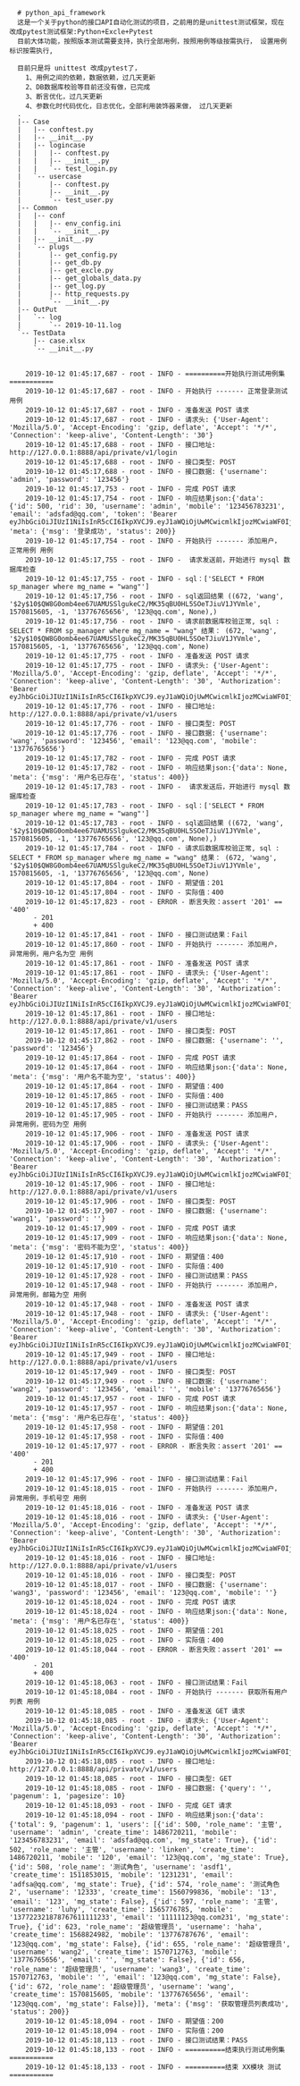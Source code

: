       # python_api_framework
      这是一个关于python的接口API自动化测试的项目，之前用的是unittest测试框架，现在改成pytest测试框架:Python+Excle+Pytest
      目前大体功能，按照版本测试需要支持，执行全部用例，按照用例等级按需执行， 设置用例标识按需执行,

      目前只是将 unittest 改成pytest了， 
        1、用例之间的依赖，数据依赖，过几天更新
        2、DB数据库校验等目前还没有做，已完成
        3、断言优化，过几天更新
        4、参数化时代码优化，日志优化，全部利用装饰器来做， 过几天更新
      .
      |-- Case
      |   |-- conftest.py
      |   |-- __init__.py
      |   |-- logincase
      |   |   |-- conftest.py
      |   |   |-- __init__.py
      |   |   `-- test_login.py
      |   `-- usercase
      |       |-- conftest.py
      |       |-- __init__.py
      |       `-- test_user.py
      |-- Common
      |   |-- conf
      |   |   |-- env_config.ini
      |   |   `-- __init__.py
      |   |-- __init__.py
      |   `-- plugs
      |       |-- get_config.py
      |       |-- get_db.py
      |       |-- get_excle.py
      |       |-- get_globals_data.py
      |       |-- get_log.py
      |       |-- http_requests.py
      |       `-- __init__.py
      |-- OutPut
      |   `-- log
      |       `-- 2019-10-11.log
      `-- TestData
          |-- case.xlsx
          `-- __init__.py


        2019-10-12 01:45:17,687 - root - INFO - ==========开始执行测试用例集===========
        2019-10-12 01:45:17,687 - root - INFO - 开始执行 ------- 正常登录测试 用例
        2019-10-12 01:45:17,687 - root - INFO - 准备发送 POST 请求
        2019-10-12 01:45:17,687 - root - INFO - 请求头: {'User-Agent': 'Mozilla/5.0', 'Accept-Encoding': 'gzip, deflate', 'Accept': '*/*', 'Connection': 'keep-alive', 'Content-Length': '30'}
        2019-10-12 01:45:17,688 - root - INFO - 接口地址: http://127.0.0.1:8888/api/private/v1/login
        2019-10-12 01:45:17,688 - root - INFO - 接口类型: POST
        2019-10-12 01:45:17,688 - root - INFO - 接口数据: {'username': 'admin', 'password': '123456'}
        2019-10-12 01:45:17,753 - root - INFO - 完成 POST 请求
        2019-10-12 01:45:17,754 - root - INFO - 响应结果json:{'data': {'id': 500, 'rid': 30, 'username': 'admin', 'mobile': '123456783231', 'email': 'adsfad@qq.com', 'token': 'Bearer eyJhbGciOiJIUzI1NiIsInR5cCI6IkpXVCJ9.eyJ1aWQiOjUwMCwicmlkIjozMCwiaWF0IjoxNTcwODE1OTE3LCJleHAiOjE1NzA5MDIzMTh9.GrwL3_RbcSRbUkLfIZ_Il64_MCmdBEqPesIVLuQDog8'}, 'meta': {'msg': '登录成功', 'status': 200}}
        2019-10-12 01:45:17,754 - root - INFO - 开始执行 ------- 添加用户， 正常用例 用例
        2019-10-12 01:45:17,755 - root - INFO -  请求发送前，开始进行 mysql 数据库检查
        2019-10-12 01:45:17,755 - root - INFO - sql：['SELECT * FROM sp_manager where mg_name = "wang"']
        2019-10-12 01:45:17,756 - root - INFO - sql返回结果 ((672, 'wang', '$2y$10$QW8G0omb4ee67UAMUSSlgukeC2/MK35qBU0HL5SOeTJiuV1JYVmle', 1570815605, -1, '13776765656', '123@qq.com', None),)
        2019-10-12 01:45:17,756 - root - INFO - 请求前数据库校验正常, sql : SELECT * FROM sp_manager where mg_name = "wang" 结果： (672, 'wang', '$2y$10$QW8G0omb4ee67UAMUSSlgukeC2/MK35qBU0HL5SOeTJiuV1JYVmle', 1570815605, -1, '13776765656', '123@qq.com', None)
        2019-10-12 01:45:17,775 - root - INFO - 准备发送 POST 请求
        2019-10-12 01:45:17,775 - root - INFO - 请求头: {'User-Agent': 'Mozilla/5.0', 'Accept-Encoding': 'gzip, deflate', 'Accept': '*/*', 'Connection': 'keep-alive', 'Content-Length': '30', 'Authorization': 'Bearer eyJhbGciOiJIUzI1NiIsInR5cCI6IkpXVCJ9.eyJ1aWQiOjUwMCwicmlkIjozMCwiaWF0IjoxNTcwODE1OTE3LCJleHAiOjE1NzA5MDIzMTh9.GrwL3_RbcSRbUkLfIZ_Il64_MCmdBEqPesIVLuQDog8'}
        2019-10-12 01:45:17,776 - root - INFO - 接口地址: http://127.0.0.1:8888/api/private/v1/users
        2019-10-12 01:45:17,776 - root - INFO - 接口类型: POST
        2019-10-12 01:45:17,776 - root - INFO - 接口数据: {'username': 'wang', 'password': '123456', 'email': '123@qq.com', 'mobile': '13776765656'}
        2019-10-12 01:45:17,782 - root - INFO - 完成 POST 请求
        2019-10-12 01:45:17,782 - root - INFO - 响应结果json:{'data': None, 'meta': {'msg': '用户名已存在', 'status': 400}}
        2019-10-12 01:45:17,783 - root - INFO -  请求发送后，开始进行 mysql 数据库检查
        2019-10-12 01:45:17,783 - root - INFO - sql：['SELECT * FROM sp_manager where mg_name = "wang"']
        2019-10-12 01:45:17,783 - root - INFO - sql返回结果 ((672, 'wang', '$2y$10$QW8G0omb4ee67UAMUSSlgukeC2/MK35qBU0HL5SOeTJiuV1JYVmle', 1570815605, -1, '13776765656', '123@qq.com', None),)
        2019-10-12 01:45:17,784 - root - INFO - 请求后数据库校验正常, sql : SELECT * FROM sp_manager where mg_name = "wang" 结果： (672, 'wang', '$2y$10$QW8G0omb4ee67UAMUSSlgukeC2/MK35qBU0HL5SOeTJiuV1JYVmle', 1570815605, -1, '13776765656', '123@qq.com', None)
        2019-10-12 01:45:17,804 - root - INFO - 期望值：201
        2019-10-12 01:45:17,804 - root - INFO - 实际值：400
        2019-10-12 01:45:17,823 - root - ERROR - 断言失败：assert '201' == '400'
          - 201
          + 400
        2019-10-12 01:45:17,841 - root - INFO - 接口测试结果：Fail
        2019-10-12 01:45:17,860 - root - INFO - 开始执行 ------- 添加用户， 异常用例，用户名为空 用例
        2019-10-12 01:45:17,861 - root - INFO - 准备发送 POST 请求
        2019-10-12 01:45:17,861 - root - INFO - 请求头: {'User-Agent': 'Mozilla/5.0', 'Accept-Encoding': 'gzip, deflate', 'Accept': '*/*', 'Connection': 'keep-alive', 'Content-Length': '30', 'Authorization': 'Bearer eyJhbGciOiJIUzI1NiIsInR5cCI6IkpXVCJ9.eyJ1aWQiOjUwMCwicmlkIjozMCwiaWF0IjoxNTcwODE1OTE3LCJleHAiOjE1NzA5MDIzMTh9.GrwL3_RbcSRbUkLfIZ_Il64_MCmdBEqPesIVLuQDog8'}
        2019-10-12 01:45:17,861 - root - INFO - 接口地址: http://127.0.0.1:8888/api/private/v1/users
        2019-10-12 01:45:17,861 - root - INFO - 接口类型: POST
        2019-10-12 01:45:17,862 - root - INFO - 接口数据: {'username': '', 'password': '123456'}
        2019-10-12 01:45:17,864 - root - INFO - 完成 POST 请求
        2019-10-12 01:45:17,864 - root - INFO - 响应结果json:{'data': None, 'meta': {'msg': '用户名不能为空', 'status': 400}}
        2019-10-12 01:45:17,864 - root - INFO - 期望值：400
        2019-10-12 01:45:17,865 - root - INFO - 实际值：400
        2019-10-12 01:45:17,885 - root - INFO - 接口测试结果：PASS
        2019-10-12 01:45:17,905 - root - INFO - 开始执行 ------- 添加用户， 异常用例，密码为空 用例
        2019-10-12 01:45:17,906 - root - INFO - 准备发送 POST 请求
        2019-10-12 01:45:17,906 - root - INFO - 请求头: {'User-Agent': 'Mozilla/5.0', 'Accept-Encoding': 'gzip, deflate', 'Accept': '*/*', 'Connection': 'keep-alive', 'Content-Length': '30', 'Authorization': 'Bearer eyJhbGciOiJIUzI1NiIsInR5cCI6IkpXVCJ9.eyJ1aWQiOjUwMCwicmlkIjozMCwiaWF0IjoxNTcwODE1OTE3LCJleHAiOjE1NzA5MDIzMTh9.GrwL3_RbcSRbUkLfIZ_Il64_MCmdBEqPesIVLuQDog8'}
        2019-10-12 01:45:17,906 - root - INFO - 接口地址: http://127.0.0.1:8888/api/private/v1/users
        2019-10-12 01:45:17,906 - root - INFO - 接口类型: POST
        2019-10-12 01:45:17,907 - root - INFO - 接口数据: {'username': 'wang1', 'password': ''}
        2019-10-12 01:45:17,909 - root - INFO - 完成 POST 请求
        2019-10-12 01:45:17,909 - root - INFO - 响应结果json:{'data': None, 'meta': {'msg': '密码不能为空', 'status': 400}}
        2019-10-12 01:45:17,910 - root - INFO - 期望值：400
        2019-10-12 01:45:17,910 - root - INFO - 实际值：400
        2019-10-12 01:45:17,928 - root - INFO - 接口测试结果：PASS
        2019-10-12 01:45:17,948 - root - INFO - 开始执行 ------- 添加用户， 异常用例，邮箱为空 用例
        2019-10-12 01:45:17,948 - root - INFO - 准备发送 POST 请求
        2019-10-12 01:45:17,948 - root - INFO - 请求头: {'User-Agent': 'Mozilla/5.0', 'Accept-Encoding': 'gzip, deflate', 'Accept': '*/*', 'Connection': 'keep-alive', 'Content-Length': '30', 'Authorization': 'Bearer eyJhbGciOiJIUzI1NiIsInR5cCI6IkpXVCJ9.eyJ1aWQiOjUwMCwicmlkIjozMCwiaWF0IjoxNTcwODE1OTE3LCJleHAiOjE1NzA5MDIzMTh9.GrwL3_RbcSRbUkLfIZ_Il64_MCmdBEqPesIVLuQDog8'}
        2019-10-12 01:45:17,949 - root - INFO - 接口地址: http://127.0.0.1:8888/api/private/v1/users
        2019-10-12 01:45:17,949 - root - INFO - 接口类型: POST
        2019-10-12 01:45:17,949 - root - INFO - 接口数据: {'username': 'wang2', 'password': '123456', 'email': '', 'mobile': '13776765656'}
        2019-10-12 01:45:17,957 - root - INFO - 完成 POST 请求
        2019-10-12 01:45:17,957 - root - INFO - 响应结果json:{'data': None, 'meta': {'msg': '用户名已存在', 'status': 400}}
        2019-10-12 01:45:17,958 - root - INFO - 期望值：201
        2019-10-12 01:45:17,958 - root - INFO - 实际值：400
        2019-10-12 01:45:17,977 - root - ERROR - 断言失败：assert '201' == '400'
          - 201
          + 400
        2019-10-12 01:45:17,996 - root - INFO - 接口测试结果：Fail
        2019-10-12 01:45:18,015 - root - INFO - 开始执行 ------- 添加用户， 异常用例，手机号空 用例
        2019-10-12 01:45:18,016 - root - INFO - 准备发送 POST 请求
        2019-10-12 01:45:18,016 - root - INFO - 请求头: {'User-Agent': 'Mozilla/5.0', 'Accept-Encoding': 'gzip, deflate', 'Accept': '*/*', 'Connection': 'keep-alive', 'Content-Length': '30', 'Authorization': 'Bearer eyJhbGciOiJIUzI1NiIsInR5cCI6IkpXVCJ9.eyJ1aWQiOjUwMCwicmlkIjozMCwiaWF0IjoxNTcwODE1OTE3LCJleHAiOjE1NzA5MDIzMTh9.GrwL3_RbcSRbUkLfIZ_Il64_MCmdBEqPesIVLuQDog8'}
        2019-10-12 01:45:18,016 - root - INFO - 接口地址: http://127.0.0.1:8888/api/private/v1/users
        2019-10-12 01:45:18,016 - root - INFO - 接口类型: POST
        2019-10-12 01:45:18,017 - root - INFO - 接口数据: {'username': 'wang3', 'password': '123456', 'email': '123@qq.com', 'mobile': ''}
        2019-10-12 01:45:18,024 - root - INFO - 完成 POST 请求
        2019-10-12 01:45:18,024 - root - INFO - 响应结果json:{'data': None, 'meta': {'msg': '用户名已存在', 'status': 400}}
        2019-10-12 01:45:18,025 - root - INFO - 期望值：201
        2019-10-12 01:45:18,025 - root - INFO - 实际值：400
        2019-10-12 01:45:18,044 - root - ERROR - 断言失败：assert '201' == '400'
          - 201
          + 400
        2019-10-12 01:45:18,063 - root - INFO - 接口测试结果：Fail
        2019-10-12 01:45:18,084 - root - INFO - 开始执行 ------- 获取所有用户列表 用例
        2019-10-12 01:45:18,085 - root - INFO - 准备发送 GET 请求
        2019-10-12 01:45:18,085 - root - INFO - 请求头: {'User-Agent': 'Mozilla/5.0', 'Accept-Encoding': 'gzip, deflate', 'Accept': '*/*', 'Connection': 'keep-alive', 'Content-Length': '30', 'Authorization': 'Bearer eyJhbGciOiJIUzI1NiIsInR5cCI6IkpXVCJ9.eyJ1aWQiOjUwMCwicmlkIjozMCwiaWF0IjoxNTcwODE1OTE3LCJleHAiOjE1NzA5MDIzMTh9.GrwL3_RbcSRbUkLfIZ_Il64_MCmdBEqPesIVLuQDog8'}
        2019-10-12 01:45:18,085 - root - INFO - 接口地址: http://127.0.0.1:8888/api/private/v1/users
        2019-10-12 01:45:18,085 - root - INFO - 接口类型: GET
        2019-10-12 01:45:18,085 - root - INFO - 接口数据: {'query': '', 'pagenum': 1, 'pagesize': 10}
        2019-10-12 01:45:18,093 - root - INFO - 完成 GET 请求
        2019-10-12 01:45:18,094 - root - INFO - 响应结果json:{'data': {'total': 9, 'pagenum': 1, 'users': [{'id': 500, 'role_name': '主管', 'username': 'admin', 'create_time': 1486720211, 'mobile': '123456783231', 'email': 'adsfad@qq.com', 'mg_state': True}, {'id': 502, 'role_name': '主管', 'username': 'linken', 'create_time': 1486720211, 'mobile': '120', 'email': '123@qq.com', 'mg_state': True}, {'id': 508, 'role_name': '测试角色', 'username': 'asdf1', 'create_time': 1511853015, 'mobile': '1231231', 'email': 'adfsa@qq.com', 'mg_state': True}, {'id': 574, 'role_name': '测试角色2', 'username': '12333', 'create_time': 1560799836, 'mobile': '13', 'email': '123', 'mg_state': False}, {'id': 597, 'role_name': '主管', 'username': 'luhy', 'create_time': 1565776785, 'mobile': '137722321878767611111233', 'email': '11111123@qq.com231', 'mg_state': True}, {'id': 623, 'role_name': '超级管理员', 'username': 'haha', 'create_time': 1568824982, 'mobile': '13776787676', 'email': '123@qq.com', 'mg_state': False}, {'id': 655, 'role_name': '超级管理员', 'username': 'wang2', 'create_time': 1570712763, 'mobile': '13776765656', 'email': '', 'mg_state': False}, {'id': 656, 'role_name': '超级管理员', 'username': 'wang3', 'create_time': 1570712763, 'mobile': '', 'email': '123@qq.com', 'mg_state': False}, {'id': 672, 'role_name': '超级管理员', 'username': 'wang', 'create_time': 1570815605, 'mobile': '13776765656', 'email': '123@qq.com', 'mg_state': False}]}, 'meta': {'msg': '获取管理员列表成功', 'status': 200}}
        2019-10-12 01:45:18,094 - root - INFO - 期望值：200
        2019-10-12 01:45:18,094 - root - INFO - 实际值：200
        2019-10-12 01:45:18,113 - root - INFO - 接口测试结果：PASS
        2019-10-12 01:45:18,133 - root - INFO - ==========结束执行测试用例集===========
        2019-10-12 01:45:18,133 - root - INFO - ==========结束 XX模块 测试===========
